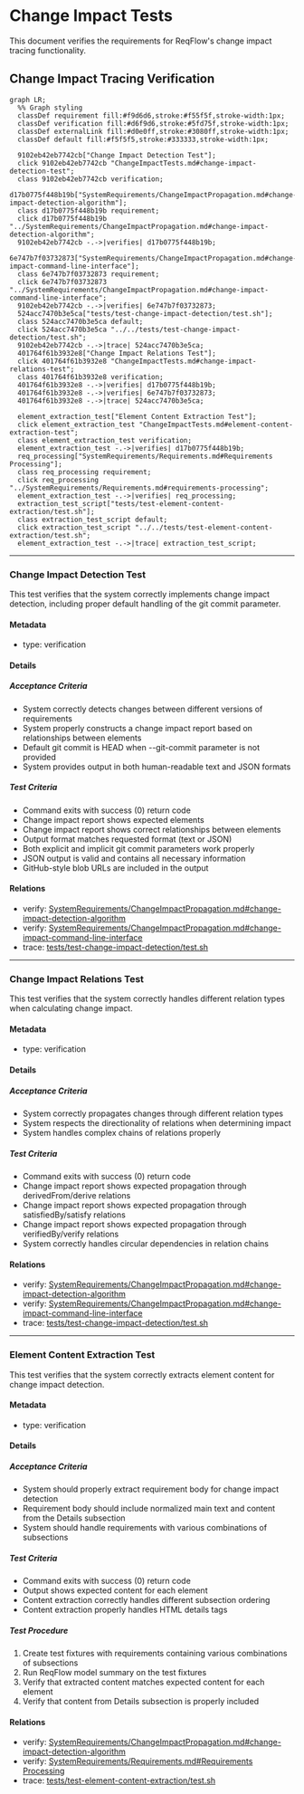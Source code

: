 # Change Impact Tests

This document verifies the requirements for ReqFlow's change impact tracing functionality.

## Change Impact Tracing Verification
```mermaid
graph LR;
  %% Graph styling
  classDef requirement fill:#f9d6d6,stroke:#f55f5f,stroke-width:1px;
  classDef verification fill:#d6f9d6,stroke:#5fd75f,stroke-width:1px;
  classDef externalLink fill:#d0e0ff,stroke:#3080ff,stroke-width:1px;
  classDef default fill:#f5f5f5,stroke:#333333,stroke-width:1px;

  9102eb42eb7742cb["Change Impact Detection Test"];
  click 9102eb42eb7742cb "ChangeImpactTests.md#change-impact-detection-test";
  class 9102eb42eb7742cb verification;
  d17b0775f448b19b["SystemRequirements/ChangeImpactPropagation.md#change-impact-detection-algorithm"];
  class d17b0775f448b19b requirement;
  click d17b0775f448b19b "../SystemRequirements/ChangeImpactPropagation.md#change-impact-detection-algorithm";
  9102eb42eb7742cb -.->|verifies| d17b0775f448b19b;
  6e747b7f03732873["SystemRequirements/ChangeImpactPropagation.md#change-impact-command-line-interface"];
  class 6e747b7f03732873 requirement;
  click 6e747b7f03732873 "../SystemRequirements/ChangeImpactPropagation.md#change-impact-command-line-interface";
  9102eb42eb7742cb -.->|verifies| 6e747b7f03732873;
  524acc7470b3e5ca["tests/test-change-impact-detection/test.sh"];
  class 524acc7470b3e5ca default;
  click 524acc7470b3e5ca "../../tests/test-change-impact-detection/test.sh";
  9102eb42eb7742cb -.->|trace| 524acc7470b3e5ca;
  401764f61b3932e8["Change Impact Relations Test"];
  click 401764f61b3932e8 "ChangeImpactTests.md#change-impact-relations-test";
  class 401764f61b3932e8 verification;
  401764f61b3932e8 -.->|verifies| d17b0775f448b19b;
  401764f61b3932e8 -.->|verifies| 6e747b7f03732873;
  401764f61b3932e8 -.->|trace| 524acc7470b3e5ca;
  
  element_extraction_test["Element Content Extraction Test"];
  click element_extraction_test "ChangeImpactTests.md#element-content-extraction-test";
  class element_extraction_test verification;
  element_extraction_test -.->|verifies| d17b0775f448b19b;
  req_processing["SystemRequirements/Requirements.md#Requirements Processing"];
  class req_processing requirement;
  click req_processing "../SystemRequirements/Requirements.md#requirements-processing";
  element_extraction_test -.->|verifies| req_processing;
  extraction_test_script["tests/test-element-content-extraction/test.sh"];
  class extraction_test_script default;
  click extraction_test_script "../../tests/test-element-content-extraction/test.sh";
  element_extraction_test -.->|trace| extraction_test_script;
```

---

### Change Impact Detection Test

This test verifies that the system correctly implements change impact detection, including proper default handling of the git commit parameter.

#### Metadata
  * type: verification

#### Details

##### Acceptance Criteria
- System correctly detects changes between different versions of requirements
- System properly constructs a change impact report based on relationships between elements
- Default git commit is HEAD when --git-commit parameter is not provided
- System provides output in both human-readable text and JSON formats

##### Test Criteria
- Command exits with success (0) return code
- Change impact report shows expected elements
- Change impact report shows correct relationships between elements
- Output format matches requested format (text or JSON)
- Both explicit and implicit git commit parameters work properly
- JSON output is valid and contains all necessary information
- GitHub-style blob URLs are included in the output

#### Relations
  * verify: [SystemRequirements/ChangeImpactPropagation.md#change-impact-detection-algorithm](../SystemRequirements/ChangeImpactPropagation.md#change-impact-detection-algorithm)
  * verify: [SystemRequirements/ChangeImpactPropagation.md#change-impact-command-line-interface](../SystemRequirements/ChangeImpactPropagation.md#change-impact-command-line-interface)
  * trace: [tests/test-change-impact-detection/test.sh](../../tests/test-change-impact-detection/test.sh)

---

### Change Impact Relations Test

This test verifies that the system correctly handles different relation types when calculating change impact.

#### Metadata
  * type: verification

#### Details

##### Acceptance Criteria
- System correctly propagates changes through different relation types
- System respects the directionality of relations when determining impact
- System handles complex chains of relations properly

##### Test Criteria
- Command exits with success (0) return code
- Change impact report shows expected propagation through derivedFrom/derive relations
- Change impact report shows expected propagation through satisfiedBy/satisfy relations
- Change impact report shows expected propagation through verifiedBy/verify relations
- System correctly handles circular dependencies in relation chains

#### Relations
  * verify: [SystemRequirements/ChangeImpactPropagation.md#change-impact-detection-algorithm](../SystemRequirements/ChangeImpactPropagation.md#change-impact-detection-algorithm)
  * verify: [SystemRequirements/ChangeImpactPropagation.md#change-impact-command-line-interface](../SystemRequirements/ChangeImpactPropagation.md#change-impact-command-line-interface) 
  * trace: [tests/test-change-impact-detection/test.sh](../../tests/test-change-impact-detection/test.sh)
  
---

### Element Content Extraction Test

This test verifies that the system correctly extracts element content for change impact detection.

#### Metadata
  * type: verification

#### Details

##### Acceptance Criteria
- System should properly extract requirement body for change impact detection
- Requirement body should include normalized main text and content from the Details subsection
- System should handle requirements with various combinations of subsections

##### Test Criteria
- Command exits with success (0) return code
- Output shows expected content for each element
- Content extraction correctly handles different subsection ordering
- Content extraction properly handles HTML details tags

##### Test Procedure
1. Create test fixtures with requirements containing various combinations of subsections
2. Run ReqFlow model summary on the test fixtures
3. Verify that extracted content matches expected content for each element
4. Verify that content from Details subsection is properly included

#### Relations
  * verify: [SystemRequirements/ChangeImpactPropagation.md#change-impact-detection-algorithm](../SystemRequirements/ChangeImpactPropagation.md#change-impact-detection-algorithm)
  * verify: [SystemRequirements/Requirements.md#Requirements Processing](../SystemRequirements/Requirements.md#requirements-processing)
  * trace: [tests/test-element-content-extraction/test.sh](../../tests/test-element-content-extraction/test.sh)
